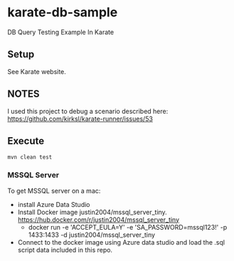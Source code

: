 # karate-db-sample

DB Query Testing Example In Karate

## Setup

See Karate website.

## NOTES

I used this project to debug a scenario described here: https://github.com/kirksl/karate-runner/issues/53

## Execute

    mvn clean test

    

### MSSQL Server

To get MSSQL server on a mac:

- install   Azure Data Studio
- Install Docker image justin2004/mssql_server_tiny. https://hub.docker.com/r/justin2004/mssql_server_tiny
    - docker run -e 'ACCEPT_EULA=Y' -e 'SA_PASSWORD=mssql123!' -p 1433:1433 -d justin2004/mssql_server_tiny
- Connect to the docker image using Azure data studio and load the .sql script data included in this repo.



